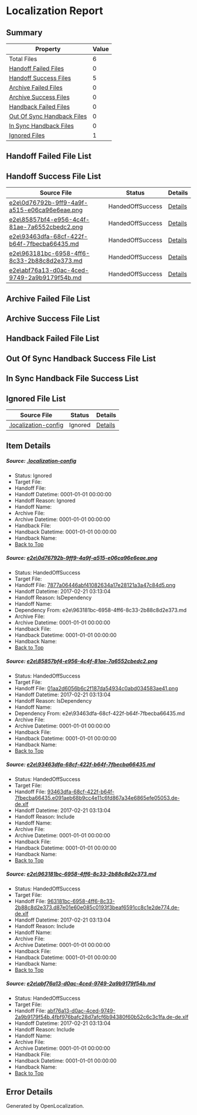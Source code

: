 # <a name='report-top'></a> Localization Report

## Summary
 Property | Value 
 -------- | ----- 
 Total Files | 6
[ Handoff Failed Files ](#handoff-failed-list)| 0
[ Handoff Success Files ](#handoff-success-list)| 5
[ Archive Failed Files ](#archive-failed-list)| 0
[ Archive Success Files ](#archive-success-list)| 0
[ Handback Failed Files ](#handback-failed-list)| 0
[ Out Of Sync Handback Files ](#outofsync-handback-success-list)| 0
[ In Sync Handback Files ](#insync-handback-success-list)| 0
[ Ignored Files ](#ignored-list)| 1

## <a name='handoff-failed-list'></a> Handoff Failed File List

## <a name='handoff-success-list'></a> Handoff Success File List
 Source File | Status | Details 
 ----------- | ------ | ------- 
 [e2e\0d76792b-9ff9-4a9f-a515-e06ca96e6eae.png](https://github.com/OpenLocalizationTestOrg/ol-test4/blob/bf9bb1b3e7884d4065d951cdc4f33f1e0b60c474/e2e/0d76792b-9ff9-4a9f-a515-e06ca96e6eae.png) | HandedOffSuccess | [Details](#7877a06446abf41082634a17e28121a3a47c84d51)
 [e2e\85857bf4-e956-4c4f-81ae-7a6552cbedc2.png](https://github.com/OpenLocalizationTestOrg/ol-test4/blob/bf9bb1b3e7884d4065d951cdc4f33f1e0b60c474/e2e/85857bf4-e956-4c4f-81ae-7a6552cbedc2.png) | HandedOffSuccess | [Details](#01aa2d6056b6c2f187da54934c0abd034583ae412)
 [e2e\93463dfa-68cf-422f-b64f-7fbecba66435.md](https://github.com/OpenLocalizationTestOrg/ol-test4/blob/bf9bb1b3e7884d4065d951cdc4f33f1e0b60c474/e2e/93463dfa-68cf-422f-b64f-7fbecba66435.md) | HandedOffSuccess | [Details](#1a765ccadcf5b0bd06c5e7aa24f82656809533f43)
 [e2e\963181bc-6958-4ff6-8c33-2b88c8d2e373.md](https://github.com/OpenLocalizationTestOrg/ol-test4/blob/bf9bb1b3e7884d4065d951cdc4f33f1e0b60c474/e2e/963181bc-6958-4ff6-8c33-2b88c8d2e373.md) | HandedOffSuccess | [Details](#2dd3e843b641b9710b1d5f8c9d674da1f1ffddf14)
 [e2e\abf76a13-d0ac-4ced-9749-2a9b9179f54b.md](https://github.com/OpenLocalizationTestOrg/ol-test4/blob/bf9bb1b3e7884d4065d951cdc4f33f1e0b60c474/e2e/abf76a13-d0ac-4ced-9749-2a9b9179f54b.md) | HandedOffSuccess | [Details](#da1ee82cbbe88362238cd2a91767fb72b9ddc0d45)

## <a name='archive-failed-list'></a> Archive Failed File List

## <a name='archive-success-list'></a> Archive Success File List

## <a name='handback-failed-list'></a> Handback Failed File List

## <a name='outofsync-handback-success-list'></a> Out Of Sync Handback Success File List

## <a name='insync-handback-success-list'></a> In Sync Handback File Success List

## <a name='ignored-list'></a> Ignored File List
 Source File | Status | Details 
 ----------- | ------ | ------- 
 [.localization-config](https://github.com/OpenLocalizationTestOrg/ol-test4/blob/bf9bb1b3e7884d4065d951cdc4f33f1e0b60c474/.localization-config) | Ignored | [Details](#cb0632cf59c1387fc1742bfb9fa3c47f87e2e5c90)

## Item Details
##### <a name='cb0632cf59c1387fc1742bfb9fa3c47f87e2e5c90'></a> Source: [.localization-config](https://github.com/OpenLocalizationTestOrg/ol-test4/blob/bf9bb1b3e7884d4065d951cdc4f33f1e0b60c474/.localization-config)
* Status: Ignored
* Target File: 
* Handoff File: 
* Handoff Datetime: 0001-01-01 00:00:00
* Handoff Reason: Ignored
* Handoff Name: 
* Archive File: 
* Archive Datetime: 0001-01-01 00:00:00
* Handback File: 
* Handback Datetime: 0001-01-01 00:00:00
* Handback Name: 
* [Back to Top](#report-top)

##### <a name='7877a06446abf41082634a17e28121a3a47c84d51'></a> Source: [e2e\0d76792b-9ff9-4a9f-a515-e06ca96e6eae.png](https://github.com/OpenLocalizationTestOrg/ol-test4/blob/bf9bb1b3e7884d4065d951cdc4f33f1e0b60c474/e2e/0d76792b-9ff9-4a9f-a515-e06ca96e6eae.png)
* Status: HandedOffSuccess
* Target File: 
* Handoff File: [7877a06446abf41082634a17e28121a3a47c84d5.png](https://github.com/OpenLocalizationTestOrg/ol-test4-handoff/blob/0d2173f2cdbe3d4d198acf91700ba7198fb49211/ol-handoff/OpenLocalizationTestOrg/ol-test4-dede/xinjiang/ht/7877a06446abf41082634a17e28121a3a47c84d5.png)
* Handoff Datetime: 2017-02-21 03:13:04
* Handoff Reason: IsDependency
* Handoff Name: 
* Dependency From: e2e\963181bc-6958-4ff6-8c33-2b88c8d2e373.md
* Archive File: 
* Archive Datetime: 0001-01-01 00:00:00
* Handback File: 
* Handback Datetime: 0001-01-01 00:00:00
* Handback Name: 
* [Back to Top](#report-top)

##### <a name='01aa2d6056b6c2f187da54934c0abd034583ae412'></a> Source: [e2e\85857bf4-e956-4c4f-81ae-7a6552cbedc2.png](https://github.com/OpenLocalizationTestOrg/ol-test4/blob/bf9bb1b3e7884d4065d951cdc4f33f1e0b60c474/e2e/85857bf4-e956-4c4f-81ae-7a6552cbedc2.png)
* Status: HandedOffSuccess
* Target File: 
* Handoff File: [01aa2d6056b6c2f187da54934c0abd034583ae41.png](https://github.com/OpenLocalizationTestOrg/ol-test4-handoff/blob/0d2173f2cdbe3d4d198acf91700ba7198fb49211/ol-handoff/OpenLocalizationTestOrg/ol-test4-dede/xinjiang/ht/01aa2d6056b6c2f187da54934c0abd034583ae41.png)
* Handoff Datetime: 2017-02-21 03:13:04
* Handoff Reason: IsDependency
* Handoff Name: 
* Dependency From: e2e\93463dfa-68cf-422f-b64f-7fbecba66435.md
* Archive File: 
* Archive Datetime: 0001-01-01 00:00:00
* Handback File: 
* Handback Datetime: 0001-01-01 00:00:00
* Handback Name: 
* [Back to Top](#report-top)

##### <a name='1a765ccadcf5b0bd06c5e7aa24f82656809533f43'></a> Source: [e2e\93463dfa-68cf-422f-b64f-7fbecba66435.md](https://github.com/OpenLocalizationTestOrg/ol-test4/blob/bf9bb1b3e7884d4065d951cdc4f33f1e0b60c474/e2e/93463dfa-68cf-422f-b64f-7fbecba66435.md)
* Status: HandedOffSuccess
* Target File: 
* Handoff File: [93463dfa-68cf-422f-b64f-7fbecba66435.e091aeb68b9cc4e11c6fd867a34e6865efe05053.de-de.xlf](https://github.com/OpenLocalizationTestOrg/ol-test4-handoff/blob/0d2173f2cdbe3d4d198acf91700ba7198fb49211/ol-handoff/OpenLocalizationTestOrg/ol-test4-dede/xinjiang/ht/93463dfa-68cf-422f-b64f-7fbecba66435.e091aeb68b9cc4e11c6fd867a34e6865efe05053.de-de.xlf)
* Handoff Datetime: 2017-02-21 03:13:04
* Handoff Reason: Include
* Handoff Name: 
* Archive File: 
* Archive Datetime: 0001-01-01 00:00:00
* Handback File: 
* Handback Datetime: 0001-01-01 00:00:00
* Handback Name: 
* [Back to Top](#report-top)

##### <a name='2dd3e843b641b9710b1d5f8c9d674da1f1ffddf14'></a> Source: [e2e\963181bc-6958-4ff6-8c33-2b88c8d2e373.md](https://github.com/OpenLocalizationTestOrg/ol-test4/blob/bf9bb1b3e7884d4065d951cdc4f33f1e0b60c474/e2e/963181bc-6958-4ff6-8c33-2b88c8d2e373.md)
* Status: HandedOffSuccess
* Target File: 
* Handoff File: [963181bc-6958-4ff6-8c33-2b88c8d2e373.d87e01e60e085c0193f3beaf6591cc8c1e2de774.de-de.xlf](https://github.com/OpenLocalizationTestOrg/ol-test4-handoff/blob/0d2173f2cdbe3d4d198acf91700ba7198fb49211/ol-handoff/OpenLocalizationTestOrg/ol-test4-dede/xinjiang/ht/963181bc-6958-4ff6-8c33-2b88c8d2e373.d87e01e60e085c0193f3beaf6591cc8c1e2de774.de-de.xlf)
* Handoff Datetime: 2017-02-21 03:13:04
* Handoff Reason: Include
* Handoff Name: 
* Archive File: 
* Archive Datetime: 0001-01-01 00:00:00
* Handback File: 
* Handback Datetime: 0001-01-01 00:00:00
* Handback Name: 
* [Back to Top](#report-top)

##### <a name='da1ee82cbbe88362238cd2a91767fb72b9ddc0d45'></a> Source: [e2e\abf76a13-d0ac-4ced-9749-2a9b9179f54b.md](https://github.com/OpenLocalizationTestOrg/ol-test4/blob/bf9bb1b3e7884d4065d951cdc4f33f1e0b60c474/e2e/abf76a13-d0ac-4ced-9749-2a9b9179f54b.md)
* Status: HandedOffSuccess
* Target File: 
* Handoff File: [abf76a13-d0ac-4ced-9749-2a9b9179f54b.4fbf976bafc28d7afcf6b94380f60b52c6c3c1fa.de-de.xlf](https://github.com/OpenLocalizationTestOrg/ol-test4-handoff/blob/0d2173f2cdbe3d4d198acf91700ba7198fb49211/ol-handoff/OpenLocalizationTestOrg/ol-test4-dede/xinjiang/ht/abf76a13-d0ac-4ced-9749-2a9b9179f54b.4fbf976bafc28d7afcf6b94380f60b52c6c3c1fa.de-de.xlf)
* Handoff Datetime: 2017-02-21 03:13:04
* Handoff Reason: Include
* Handoff Name: 
* Archive File: 
* Archive Datetime: 0001-01-01 00:00:00
* Handback File: 
* Handback Datetime: 0001-01-01 00:00:00
* Handback Name: 
* [Back to Top](#report-top)


## Error Details

Generated by OpenLocalization.
